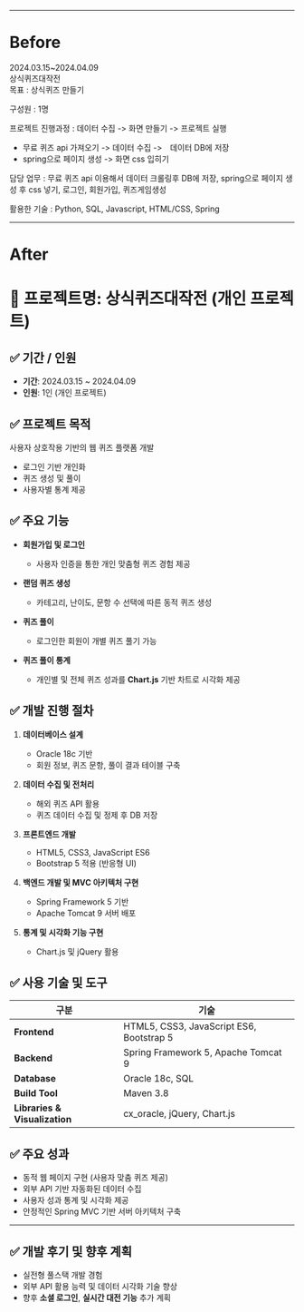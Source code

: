 -----------------------------------------------------------------------------------------------------
# Before
2024.03.15~2024.04.09  
상식퀴즈대작전  
목표 : 상식퀴즈 만들기  

구성원 : 1명  

프로젝트 진행과정 : 데이터 수집 -> 화면 만들기 -> 프로젝트 실행  
- 무료 퀴즈 api 가져오기 -> 데이터 수집 ->　데이터 DB에 저장  
- spring으로 페이지 생성 -> 화면 css 입히기  

담당 업무 : 무료 퀴즈 api 이용해서 데이터 크롤링후 DB에 저장, spring으로 페이지 생성 후 css 넣기, 로그인, 회원가입, 퀴즈게임생성  

활용한 기술 : Python, SQL, Javascript, HTML/CSS, Spring  

-----------------------------------------------------------------------------------------------------
# After
# 📌 프로젝트명: 상식퀴즈대작전 (개인 프로젝트)



## ✅ 기간 / 인원
- **기간**: 2024.03.15 ~ 2024.04.09
- **인원**: 1인 (개인 프로젝트)



## ✅ 프로젝트 목적
사용자 상호작용 기반의 웹 퀴즈 플랫폼 개발

- 로그인 기반 개인화
- 퀴즈 생성 및 풀이
- 사용자별 통계 제공


## ✅ 주요 기능

- **회원가입 및 로그인**
  - 사용자 인증을 통한 개인 맞춤형 퀴즈 경험 제공

- **랜덤 퀴즈 생성**
  - 카테고리, 난이도, 문항 수 선택에 따른 동적 퀴즈 생성

- **퀴즈 풀이**
  - 로그인한 회원이 개별 퀴즈 풀기 가능

- **퀴즈 풀이 통계**
  - 개인별 및 전체 퀴즈 성과를 **Chart.js** 기반 차트로 시각화 제공


## ✅ 개발 진행 절차

1. **데이터베이스 설계**
   - Oracle 18c 기반
   - 회원 정보, 퀴즈 문항, 풀이 결과 테이블 구축

2. **데이터 수집 및 전처리**
   - 해외 퀴즈 API 활용
   - 퀴즈 데이터 수집 및 정제 후 DB 저장

3. **프론트엔드 개발**
   - HTML5, CSS3, JavaScript ES6
   - Bootstrap 5 적용 (반응형 UI)

4. **백엔드 개발 및 MVC 아키텍처 구현**
   - Spring Framework 5 기반
   - Apache Tomcat 9 서버 배포

5. **통계 및 시각화 기능 구현**
   - Chart.js 및 jQuery 활용


## ✅ 사용 기술 및 도구

| 구분 | 기술 |
|---|---|
| **Frontend** | HTML5, CSS3, JavaScript ES6, Bootstrap 5 |
| **Backend** | Spring Framework 5, Apache Tomcat 9 |
| **Database** | Oracle 18c, SQL |
| **Build Tool** | Maven 3.8 |
| **Libraries & Visualization** | cx_oracle, jQuery, Chart.js |



## ✅ 주요 성과

- 동적 웹 페이지 구현 (사용자 맞춤 퀴즈 제공)
- 외부 API 기반 자동화된 데이터 수집
- 사용자 성과 통계 및 시각화 제공
- 안정적인 Spring MVC 기반 서버 아키텍처 구축

---

## ✅ 개발 후기 및 향후 계획

- 실전형 풀스택 개발 경험
- 외부 API 활용 능력 및 데이터 시각화 기술 향상
- 향후 **소셜 로그인**, **실시간 대전 기능** 추가 계획
